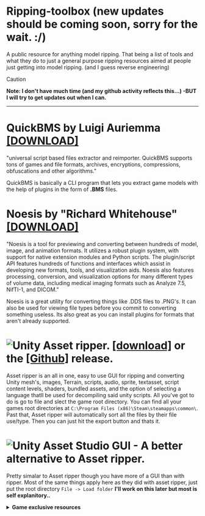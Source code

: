 # Ripping-toolbox (new updates should be coming soon, sorry for the wait. :/)

A public resource for anything model ripping. That being a list of tools and what they do to just a general purpose ripping resources aimed at people just getting into model ripping. (and I guess reverse engineering) 

> [!CAUTION]
> **Note: I don't have much time (and my github activity reflects this...) -BUT I will try to get updates out when I can.**

-------

# QuickBMS by Luigi Auriemma [[DOWNLOAD]](https://aluigi.altervista.org/quickbms.htm "QuickBMS homepage")
"universal script based files extractor and reimporter. QuickBMS supports tons of games and file formats, archives, encryptions, compressions, obfuscations and other algorithms."

QuickBMS is basically a CLI program that lets you extract game models with the help of plugins in the form of **.BMS** files. 

# Noesis by "Richard Whitehouse" [[DOWNLOAD]](https://richwhitehouse.com/index.php?content=inc_projects.php&showproject=91 "Noesis home/download page")
"Noesis is a tool for previewing and converting between hundreds of model, image, and animation formats. It utilizes a robust plugin system, with support for native extension modules and Python scripts. The plugin/script API features hundreds of functions and interfaces which assist in developing new formats, tools, and visualization aids. Noesis also features processing, conversion, and visualization options for many different types of volume data, including medical imaging formats such as Analyze 7.5, NifTI-1, and DICOM."

Noesis is a great utility for converting things like .DDS files to .PNG's. It can also be used for viewing file types before you commit to converting something useless. Its also great as you can install plugins for formats that aren't already supported.

# ![Unity](https://img.shields.io/badge/unity-%23000000.svg?style=for-the-badge&logo=unity&logoColor=white) Asset ripper. [[download]](https://assetripper.github.io/AssetRipper/) or the [[Github]](https://github.com/AssetRipper/AssetRipper/releases/tag/latest) release.
Asset ripper is an all in one, easy to use GUI for ripping and converting Unity mesh's, images, Terrain, scripts, audio, sprite, textasset, script content levels, shaders, bundled assets, and the option of selecting a language thatll be used for decompiling said unity scripts. 
All you've got to do is go to file and slect the game root directory. You can find all your games root directories at ```C:\Program Files (x86)\Steam\steamapps\common\```. Past that, Asset ripper will automatically sort all the files by their file use/type. Then you can just hit the export button and thats it.

# ![Unity](https://img.shields.io/badge/unity-%23000000.svg?style=for-the-badge&logo=unity&logoColor=white) Asset Studio GUI - A better alternative to Asset ripper.
Pretty simalar to Asset ripper though you have more of a GUI than with ripper. Most of the same things apply here as they did with asset ripper, just put the root directory ```File -> Load folder```
**I'll work on this later but most is self explanitory..**

<details><summary><strong>Game exclusive resources</strong></summary>

CAUTION: Most of this is just game exclusive so unlike the other tools, these/this will really only work for one or two games.

**Pokemon ripping guide by Random Talking Bush** [[BLOG]](https://www.vg-resource.com/thread-25872.html)

> There are many neat tools here but the one i've used is [**THIS**](https://mega.nz/file/ekRjwTjQ#6Cgvwr9Duj7U8JjpcLiotN6nMiQKU2SzfV8lRdxSfXs), its a .BMS plugin/script that you load into QuickBMS to swiftly convert BNTX, BFRES, and BFFNT to .DDS in a batch. Note: .DDS files are files you can think of as fancy images. If you are submitting something for [The Model Resource](https://www.models-resource.com/) you want to convert these .DDS files to **.PNG's**. That is unless you wish for your submission to be rejected...

>> adding onto this, if you wish to import .TRMDL (model file) files then you'll need [ChicoEevee and Bogdan Padalko's Blender plugin](https://github.com/ChicoEevee/Pokemon-Switch-V2-Model-Importer-Blender/) or if you actually pay for software/are based and pirate your software then you can use [RTB's .GFBMDL/.TRMDL Model MAXScript](https://github.com/RandomTBush/RTB-3DSMax-Scripts/blob/main/Scripts/PokemonSwitch_GFBMDL-TRMDL.ms). If you don't wish to rip the models from the game itself then use [**THIS**](https://mega.nz/folder/elJhVC5D#NU-yzmXuTlsIIzXAMLKVaA) MEGA upload (maintained and owned by [Random Talking Bush](https://www.vg-resource.com/user-7.html) 

</details>
